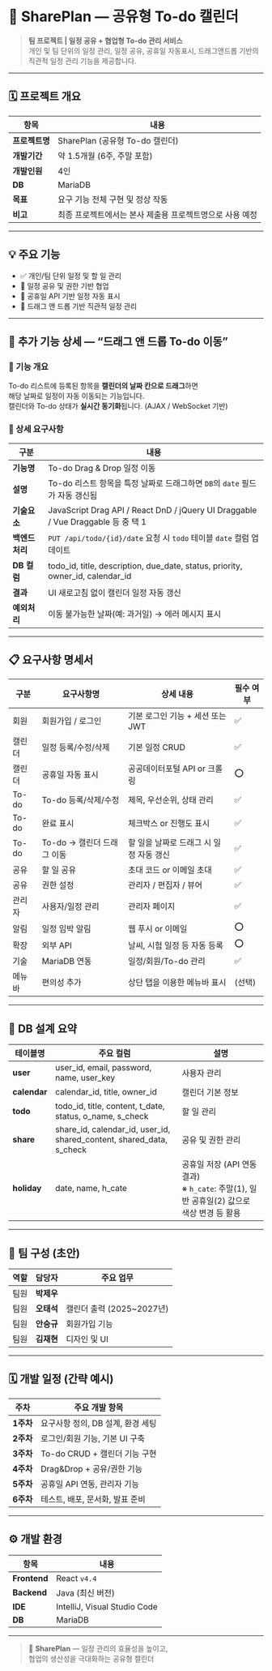 # 📅 SharePlan — 공유형 To-do 캘린더

> **팀 프로젝트 | 일정 공유 + 협업형 To-do 관리 서비스**  
> 개인 및 팀 단위의 일정 관리, 일정 공유, 공휴일 자동표시, 드래그앤드롭 기반의 직관적 일정 관리 기능을 제공합니다.

---

## 🗓️ 프로젝트 개요

| 항목 | 내용 |
|------|------|
| **프로젝트명** | SharePlan (공유형 To-do 캘린더) |
| **개발기간** | 약 1.5개월 (6주, 주말 포함) |
| **개발인원** | 4인 |
| **DB** | MariaDB |
| **목표** | 요구 기능 전체 구현 및 정상 작동 |
| **비고** | 최종 프로젝트에서는 본사 제출용 프로젝트명으로 사용 예정 |

---

## 💡 주요 기능

- ✅ 개인/팀 단위 일정 및 할 일 관리  
- 🔗 일정 공유 및 권한 기반 협업  
- 📆 공휴일 API 기반 일정 자동 표시  
- 🧲 드래그 앤 드롭 기반 직관적 일정 관리  

---

## 🧩 추가 기능 상세 — “드래그 앤 드롭 To-do 이동”

### 📌 기능 개요  
To-do 리스트에 등록된 항목을 **캘린더의 날짜 칸으로 드래그**하면  
해당 날짜로 일정이 자동 이동되는 기능입니다.  
캘린더와 To-do 상태가 **실시간 동기화**됩니다. (AJAX / WebSocket 기반)

### 🧱 상세 요구사항

| 구분 | 내용 |
|------|------|
| **기능명** | To-do Drag & Drop 일정 이동 |
| **설명** | To-do 리스트 항목을 특정 날짜로 드래그하면 `DB`의 `date` 필드가 자동 갱신됨 |
| **기술요소** | JavaScript Drag API / React DnD / jQuery UI Draggable / Vue Draggable 등 중 택 1 |
| **백엔드 처리** | `PUT /api/todo/{id}/date` 요청 시 `todo` 테이블 `date` 컬럼 업데이트 |
| **DB 컬럼** | todo_id, title, description, due_date, status, priority, owner_id, calendar_id |
| **결과** | UI 새로고침 없이 캘린더 일정 자동 갱신 |
| **예외처리** | 이동 불가능한 날짜(예: 과거일) → 에러 메시지 표시 |

---

## 📋 요구사항 명세서

| 구분 | 요구사항명 | 상세 내용 | 필수 여부 |
|------|-------------|------------|------------|
| 회원 | 회원가입 / 로그인 | 기본 로그인 기능 + 세션 또는 JWT | ✅ |
| 캘린더 | 일정 등록/수정/삭제 | 기본 일정 CRUD | ✅ |
| 캘린더 | 공휴일 자동 표시 | 공공데이터포털 API or 크롤링 | ⭕ |
| To-do | To-do 등록/삭제/수정 | 제목, 우선순위, 상태 관리 | ✅ |
| To-do | 완료 표시 | 체크박스 or 진행도 표시 | ✅ |
| To-do | To-do → 캘린더 드래그 이동 | 할 일을 날짜로 드래그 시 일정 자동 갱신 | ✅ |
| 공유 | 할 일 공유 | 초대 코드 or 이메일 초대 | ✅ |
| 공유 | 권한 설정 | 관리자 / 편집자 / 뷰어 | ✅ |
| 관리자 | 사용자/일정 관리 | 관리자 페이지 | ✅ |
| 알림 | 일정 임박 알림 | 웹 푸시 or 이메일 | ⭕ |
| 확장 | 외부 API | 날씨, 시험 일정 등 자동 등록 | ⭕ |
| 기술 | MariaDB 연동 | 일정/회원/To-do 관리 | ✅ |
| 메뉴바 | 편의성 추가 | 상단 탭을 이용한 메뉴바 표시 | (선택) |

---

## 🧱 DB 설계 요약

| 테이블명 | 주요 컬럼 | 설명 |
|-----------|-------------|------|
| **user** | user_id, email, password, name, user_key | 사용자 관리 |
| **calendar** | calendar_id, title, owner_id | 캘린더 기본 정보 |
| **todo** | todo_id, title, content, t_date, status, o_name, s_check | 할 일 관리 |
| **share** | share_id, calendar_id, user_id, shared_content, shared_data, s_check | 공유 및 권한 관리 |
| **holiday** | date, name, h_cate | 공휴일 저장 (API 연동 결과)<br>※ `h_cate`: 주말(1), 일반 공휴일(2) 값으로 색상 변경 등 활용 |

---

## 👥 팀 구성 (초안)

| 역할 | 담당자 | 주요 업무 |
|------|---------|------------|
| 팀원 | **박제우** |  |
| 팀원 | **오태석** | 캘린더 출력 (2025~2027년) |
| 팀원 | **안승규** | 회원가입 기능 |
| 팀원 | **김재현** | 디자인 및 UI |

---

## 🗓️ 개발 일정 (간략 예시)

| 주차 | 주요 개발 항목 |
|------|----------------|
| **1주차** | 요구사항 정의, DB 설계, 환경 세팅 |
| **2주차** | 로그인/회원 기능, 기본 UI 구축 |
| **3주차** | To-do CRUD + 캘린더 기능 구현 |
| **4주차** | Drag&Drop + 공유/권한 기능 |
| **5주차** | 공휴일 API 연동, 관리자 기능 |
| **6주차** | 테스트, 배포, 문서화, 발표 준비 |

---

## ⚙️ 개발 환경

| 항목 | 내용 |
|------|------|
| **Frontend** | React `v4.4` |
| **Backend** | Java (최신 버전) |
| **IDE** | IntelliJ, Visual Studio Code |
| **DB** | MariaDB |

---

> 🚀 **SharePlan** — 일정 관리의 효율성을 높이고,  
> 협업의 생산성을 극대화하는 공유형 캘린더
